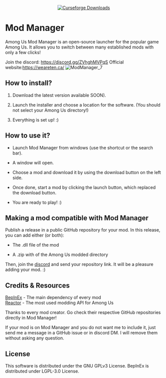 <p align="center">
	<a href="https://www.curseforge.com/among-us/all-mods/mod-manager"><img alt="Curseforge Downloads" src="https://cf.way2muchnoise.eu/full_494578_downloads.svg"></a>
</p>


# Mod Manager
Among Us Mod Manager is an open-source launcher for the popular game Among Us. It allows you to switch between many established mods with only a few clicks!

Join the discord: https://discord.gg/ZVhghMVPqS
Official website:https://weareten.ca/
![ModManager_7](https://amodsus.com/attachments/modmanager7-png.27601/)

## How to install?

1. Download the latest version available SOON).

3. Launch the installer and choose a location for the software. (You should not select your Among Us directory!)

4. Everything is set up! :)

## How to use it?

- Launch Mod Manager from windows (use the shortcut or the search bar).

- A window will open.

- Choose a mod and download it by using the download button on the left side.

- Once done, start a mod by clicking the launch button, which replaced the download button.

- You are ready to play! :)

## Making a mod compatible with Mod Manager

Publish a release in a public GitHub repository for your mod. In this release, you can add either (or both):

- The .dll file of the mod

- A .zip with of the Among Us modded directory

Then, join the [discord](https://discord.gg/ZVhghMVPqS) and send your repository link. It will be a pleasure adding your mod. :)

## Credits & Resources

[BepInEx](https://github.com/NuclearPowered/BepInEx) - The main dependency of every mod\
[Reactor](https://github.com/NuclearPowered/Reactor) - The most used modding API for Among Us

Thanks to every mod creator. Go check their respective GitHub repositories directly in Mod Manager!

If your mod is on Mod Manager and you do not want me to include it, just send me a message in a GitHub issue or in discord DM. I will remove them without asking any question.

## License

This software is distributed under the GNU GPLv3 License. BepInEx is distributed under LGPL-3.0 License.
